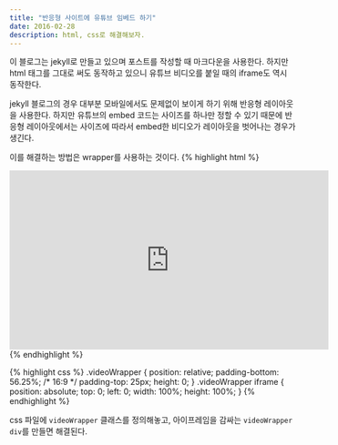 ```yaml
---
title: "반응형 사이트에 유튜브 임베드 하기"
date: 2016-02-28
description: html, css로 해결해보자.
---
```


이 블로그는 jekyll로 만들고 있으며 포스트를 작성할 때 마크다운을 사용한다. 하지만 html 태그를 그대로 써도 동작하고 있으니 유튜브 비디오를 붙일 때의 iframe도 역시 동작한다. 

jekyll 블로그의 경우 대부분 모바일에서도 문제없이 보이게 하기 위해 반응형 레이아웃을 사용한다. 하지만 유튜브의 embed 코드는 사이즈를 하나만 정할 수 있기 때문에 반응형 레이아웃에서는 사이즈에 따라서 embed한 비디오가 레이아웃을 벗어나는 경우가 생긴다. 

이를 해결하는 방법은 wrapper를 사용하는 것이다. 
{% highlight html %}
<div class="videoWrapper">
    <!-- Copy & Pasted from YouTube -->
    <iframe width="560" height="315" src="https://www.youtube.com/embed/WzcCzKupGUo" frameborder="0" allowfullscreen></iframe>
</div>
{% endhighlight %}

{% highlight css %}
.videoWrapper {
	position: relative;
	padding-bottom: 56.25%; /* 16:9 */
	padding-top: 25px;
	height: 0;
}
.videoWrapper iframe {
	position: absolute;
	top: 0;
	left: 0;
	width: 100%;
	height: 100%;
}
{% endhighlight %}

css 파일에 ```videoWrapper``` 클래스를 정의해놓고, 아이프레임을 감싸는 ```videoWrapper div```를 만들면 해결된다. 
